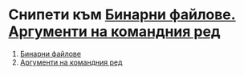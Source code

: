 # Снипети към [Бинарни файлове. Аргументи на командния ред](../)

1. [Бинарни файлове](./01-Binary-Files.cpp)
2. [Аргументи на командния ред](./02-Command-Line-Arguments.cpp)
